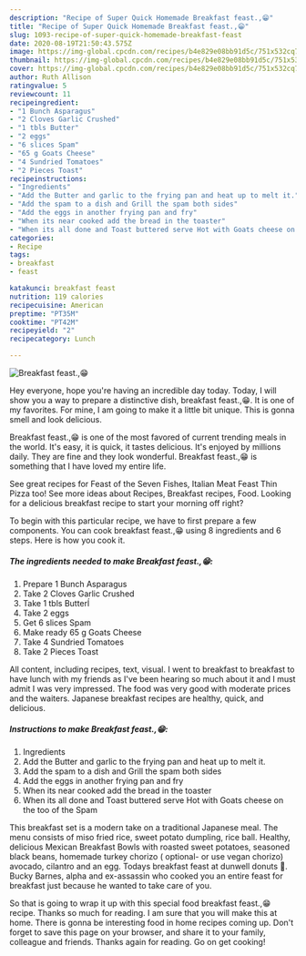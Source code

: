 ```yaml
---
description: "Recipe of Super Quick Homemade Breakfast feast.,😁"
title: "Recipe of Super Quick Homemade Breakfast feast.,😁"
slug: 1093-recipe-of-super-quick-homemade-breakfast-feast
date: 2020-08-19T21:50:43.575Z
image: https://img-global.cpcdn.com/recipes/b4e829e08bb91d5c/751x532cq70/breakfast-feast😁-recipe-main-photo.jpg
thumbnail: https://img-global.cpcdn.com/recipes/b4e829e08bb91d5c/751x532cq70/breakfast-feast😁-recipe-main-photo.jpg
cover: https://img-global.cpcdn.com/recipes/b4e829e08bb91d5c/751x532cq70/breakfast-feast😁-recipe-main-photo.jpg
author: Ruth Allison
ratingvalue: 5
reviewcount: 11
recipeingredient:
- "1 Bunch Asparagus"
- "2 Cloves Garlic Crushed"
- "1 tbls Butter"
- "2 eggs"
- "6 slices Spam"
- "65 g Goats Cheese"
- "4 Sundried Tomatoes"
- "2 Pieces Toast"
recipeinstructions:
- "Ingredients"
- "Add the Butter and garlic to the frying pan and heat up to melt it."
- "Add the spam to a dish and Grill the spam both sides"
- "Add the eggs in another frying pan and fry"
- "When its near cooked add the bread in the toaster"
- "When its all done and Toast buttered serve Hot with Goats cheese on the too of the Spam"
categories:
- Recipe
tags:
- breakfast
- feast

katakunci: breakfast feast 
nutrition: 119 calories
recipecuisine: American
preptime: "PT35M"
cooktime: "PT42M"
recipeyield: "2"
recipecategory: Lunch

---
```



![Breakfast feast.,😁](https://img-global.cpcdn.com/recipes/b4e829e08bb91d5c/751x532cq70/breakfast-feast😁-recipe-main-photo.jpg)

Hey everyone, hope you're having an incredible day today. Today, I will show you a way to prepare a distinctive dish, breakfast feast.,😁. It is one of my favorites. For mine, I am going to make it a little bit unique. This is gonna smell and look delicious.

Breakfast feast.,😁 is one of the most favored of current trending meals in the world. It's easy, it is quick, it tastes delicious. It's enjoyed by millions daily. They are fine and they look wonderful. Breakfast feast.,😁 is something that I have loved my entire life.

See great recipes for Feast of the Seven Fishes, Italian Meat Feast Thin Pizza too! See more ideas about Recipes, Breakfast recipes, Food. Looking for a delicious breakfast recipe to start your morning off right?


To begin with this particular recipe, we have to first prepare a few components. You can cook breakfast feast.,😁 using 8 ingredients and 6 steps. Here is how you cook it.

<!--inarticleads1-->

##### The ingredients needed to make Breakfast feast.,😁:

1. Prepare 1 Bunch Asparagus
1. Take 2 Cloves Garlic Crushed
1. Take 1 tbls Butterĺ
1. Take 2 eggs
1. Get 6 slices Spam
1. Make ready 65 g Goats Cheese
1. Take 4 Sundried Tomatoes
1. Take 2 Pieces Toast


All content, including recipes, text, visual. I went to breakfast to breakfast to have lunch with my friends as I&#39;ve been hearing so much about it and I must admit I was very impressed. The food was very good with moderate prices and the waiters. Japanese breakfast recipes are healthy, quick, and delicious. 

<!--inarticleads2-->

##### Instructions to make Breakfast feast.,😁:

1. Ingredients
1. Add the Butter and garlic to the frying pan and heat up to melt it.
1. Add the spam to a dish and Grill the spam both sides
1. Add the eggs in another frying pan and fry
1. When its near cooked add the bread in the toaster
1. When its all done and Toast buttered serve Hot with Goats cheese on the too of the Spam


This breakfast set is a modern take on a traditional Japanese meal. The menu consists of miso fried rice, sweet potato dumpling, rice ball. Healthy, delicious Mexican Breakfast Bowls with roasted sweet potatoes, seasoned black beans, homemade turkey chorizo ( optional- or use vegan chorizo) avocado, cilantro and an egg. Todays breakfast feast at dunwell donuts 🍩. Bucky Barnes, alpha and ex-assassin who cooked you an entire feast for breakfast just because he wanted to take care of you. 

So that is going to wrap it up with this special food breakfast feast.,😁 recipe. Thanks so much for reading. I am sure that you will make this at home. There is gonna be interesting food in home recipes coming up. Don't forget to save this page on your browser, and share it to your family, colleague and friends. Thanks again for reading. Go on get cooking!
